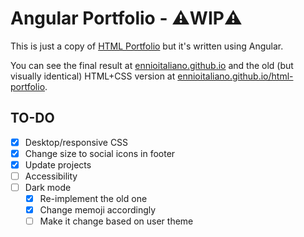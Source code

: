 # Angular Portfolio - ⚠️WIP⚠️
This is just a copy of [HTML Portfolio](https://github.com/ennioitaliano/html-portfolio) but it's written using Angular.

You can see the final result at [ennioitaliano.github.io](https://ennioitaliano.github.io) and the old (but visually identical) HTML+CSS version at [ennioitaliano.github.io/html-portfolio](https://ennioitaliano.github.io/html-portfolio).

## TO-DO
- [x] Desktop/responsive CSS
- [x] Change size to social icons in footer
- [x] Update projects
- [ ] Accessibility
- [ ] Dark mode
  - [x] Re-implement the old one
  - [x] Change memoji accordingly
  - [ ] Make it change based on user theme
